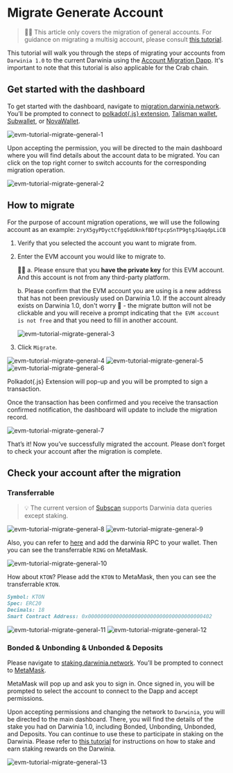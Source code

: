 # Migrate Generate Account


> 🙋‍♂️ This article only covers the migration of general accounts. For guidance on migrating a multisig account, please consult [this tutorial](./multisig-account.md).


This tutorial will walk you through the steps of migrating your accounts from `Darwinia 1.0` to the current Darwinia using the [Account Migration Dapp](https://migration.darwinia.network/#/?network=Darwinia). It's important to note that this tutorial is also applicable for the Crab chain.

## Get started with the dashboard

To get started with the dashboard, navigate to [migration.darwinia.network](https://migration.darwinia.network/#/?network=Darwinia). You’ll be prompted to connect to [polkadot{.js} extension](https://polkadot.js.org/extension/), [Talisman wallet](https://www.talisman.xyz/), [Subwallet](https://subwallet.app/), or [NovaWallet](https://novawallet.io/).

![evm-tutorial-migrate-general-1](../../../images/evm-tutorial-migrate-general-1.png)

Upon accepting the permission, you will be directed to the main dashboard where you will find details about the account data to be migrated. You can click on the top right corner to switch accounts for the corresponding migration operation.

![evm-tutorial-migrate-general-2](../../../images/evm-tutorial-migrate-general-2.png)

## How to migrate

For the purpose of account migration operations, we will use the following account as an example: `2ryX5gyPDyctCfgqGdUknkfBDftpcpSnTP9gtgJGaqdpLiCB`

1. Verify that you selected the account you want to migrate from.
2. Enter the EVM account you would like to migrate to.
    
    🙋‍♂️ a. Please ensure that you **have the private key** for this EVM account. And this account is not from any third-party platform.
    
    b. Please confirm that the EVM account you are using is a new address that has not been previously used on Darwinia 1.0. If the account already exists on Darwinia 1.0, don't worry 🤗 - the migrate button will not be clickable and you will receive a prompt indicating that `the EVM account is not free` and that you need to fill in another account.
    
    ![evm-tutorial-migrate-general-3](../../../images/evm-tutorial-migrate-general-3.png)
    
3. Click `Migrate`.

![evm-tutorial-migrate-general-4](../../../images/evm-tutorial-migrate-general-4.png)
![evm-tutorial-migrate-general-5](../../../images/evm-tutorial-migrate-general-5.png)
![evm-tutorial-migrate-general-6](../../../images/evm-tutorial-migrate-general-6.png)

Polkadot{.js} Extension will pop-up and you will be prompted to sign a transaction.

Once the transaction has been confirmed and you receive the transaction confirmed notification, the dashboard will update to include the migration record.

![evm-tutorial-migrate-general-7](../../../images/evm-tutorial-migrate-general-7.png)

That’s it! Now you’ve successfully migrated the account. Please don’t forget to check your account after the migration is complete. 

## Check your account after the migration

### Transferrable

> 💡 The current version of [Subscan](https://darwinia.subscan.io/) supports Darwinia data queries except staking.

![evm-tutorial-migrate-general-8](../../../images/evm-tutorial-migrate-general-8.png)
![evm-tutorial-migrate-general-9](../../../images/evm-tutorial-migrate-general-9.png)

Also, you can refer to [here](../../chains/darwinia.md) and add the darwinia RPC to your wallet. Then you can see the transferrable `RING` on MetaMask.

![evm-tutorial-migrate-general-10](../../../images/evm-tutorial-migrate-general-10.png)

How about `KTON`? Please add the `KTON` to MetaMask, then you can see the transferrable `KTON`.

```markdown
Symbol: KTON
Spec: ERC20
Decimals: 18
Smart Contract Address: 0x0000000000000000000000000000000000000402
```
![evm-tutorial-migrate-general-11](../../../images/evm-tutorial-migrate-general-11.png)
![evm-tutorial-migrate-general-12](../../../images/evm-tutorial-migrate-general-12.png)

### Bonded & Unbonding & Unbonded & Deposits

Please navigate to [staking.darwinia.network](https://staking.darwinia.network/#/staking?network=Darwinia). You’ll be prompted to connect to [MetaMask](https://metamask.io/).

MetaMask will pop up and ask you to sign in. Once signed in, you will be prompted to select the account to connect to the Dapp and accept permissions.

Upon accepting permissions and changing the network to `Darwinia`, you will be directed to the main dashboard. There, you will find the details of the stake you had on Darwinia 1.0, including Bonded, Unbonding, Unbonded, and Deposits. You can continue to use these to participate in staking on the Darwinia. Please refer to [this tutorial](../staking.md) for instructions on how to stake and earn staking rewards on the Darwinia.

![evm-tutorial-migrate-general-13](../../../images/evm-tutorial-migrate-general-13.png)